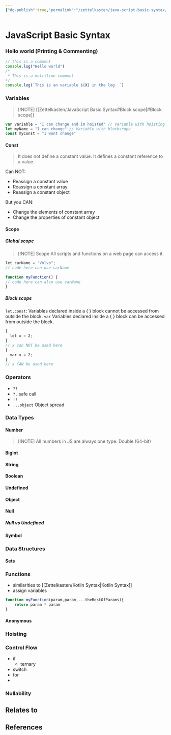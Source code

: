 ```yaml
---
{"dg-publish":true,"permalink":"/zettelkasten/java-script-basic-syntax/","title":"JavaScript Basic Syntax","tags":["status/todo"],"created":"2023-10-10T17:35:30.092+01:00"}
---
```



# JavaScript Basic Syntax


### Hello world (Printing & Commenting)
```js
// this is a comment
console.log("Hello world")
/*
 * This is a multiline comment
*/
console.log(`This is an variable ${X} in the log  `)
```
### Variables


> [!NOTE] [[Zettelkasten/JavaScript Basic Syntax#Block scope\|#Block scope]]

```js
var variable = "I can change and im hoisted" // Variable with hoisting
let myName = "I can change" // Variable with blockscope 
const myConst = "I wont change"
```
#### Const
> It does not define a constant value. It defines a constant reference to a value.

Can NOT:
-   Reassign a constant value
-   Reassign a constant array
-   Reassign a constant object

But you CAN:

-   Change the elements of constant array
-   Change the properties of constant object
#### Scope
##### Global scope

> [!NOTE] Scope
> All scripts and functions on a web page can access it.

```js
let carName = "Volvo";  
// code here can use carName  
  
function myFunction() {  
// code here can also use carName  
}
```
##### Block scope
`let,const`: Variables declared inside a { } block cannot be accessed from outside the block:
`var` Variables declared inside a { } block can be accessed from outside the block.
```js
{  
  let x = 2;  
}  
// x can NOT be used here
{  
  var x = 2;  
}  
// x CAN be used here
```

### Operators
- `??`
- `?.` safe call
- `!!`
- `...object` Object spread

### Data Types
#### Number

> [!NOTE] All numbers in JS are always one type: Double (64-bit)

#### BigInt
#### String
#### Boolean
#### Undefined
#### Object
#### Null

##### Null vs Undefined
#### Symbol

### Data Structures
#### Sets

### Functions
- similarities to [[Zettelkasten/Kotlin Syntax\|Kotlin Syntax]]
- assign variables
```js
function myFunction(param,param,...theRestOfParams){
	return param * param
}

```
#### Anonymous
### Hoisting
### Control Flow
- if
	- ternary
- switch
- for
- 

### Nullability



## Relates to
## References
